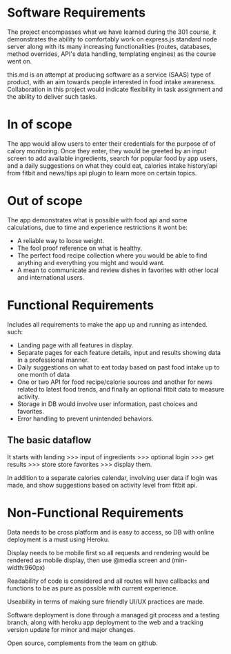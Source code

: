 # Software Requirements
The project encompasses what we have learned during the 301 course, it demonstrates the ability to comfortably work on express.js standard node server along with its many increasing functionalities (routes, databases, method overrides, API's data handling, templating engines) as the course went on.

this.md is an attempt at producing software as a service (SAAS) type of product, with an aim towards people interested in food intake awareness. Collaboration in this project would indicate flexibility in task assignment and the ability to deliver such tasks.

# In of scope
The app would allow users to enter their credentials for the purpose of of calory monitoring. Once they enter, they would be greeted by an input screen to add available ingredients, search for popular food by app users, and a daily suggestions on what they could eat, calories intake history/api from fitbit and news/tips api plugin to learn more on certain topics.

# Out of scope
The app demonstrates what is possible with food api and some calculations, due to time and experience restrictions it wont be: 

* A reliable way to loose weight.
* The fool proof reference on what is healthy. 
* The perfect food recipe collection where you would be able to find anything and everything you might and would want. 
* A mean to communicate and review dishes in favorites with other local and international users.

# Functional Requirements
Includes all requirements to make the app up and running as intended. such:

- Landing page with all features in display.
- Separate pages for each feature details, input and results showing data in a professional manner.
- Daily suggestions on what to eat today based on past food intake up to one month of data
- One or two API for food recipe/calorie sources and another for news related to latest food trends, and finally an optional fitbit data to measure activity.
- Storage in DB would involve user information, past choices and favorites. 
- Error handling to prevent unintended behaviors.
## The basic dataflow
It starts with landing >>> input of ingredients >>> optional login >>> get results >>> store store favorites >>> display them.

In addition to a separate calories calendar, involving user data if login was made, and show suggestions based on activity level from fitbit api.

# Non-Functional Requirements
Data needs to be cross platform and is easy to access, so DB with online deployment is a must using Heroku.

Display needs to be mobile first so all requests and rendering would be rendered as mobile display, then use @media screen and (min-width:960px)

Readability of code is considered and all routes will have callbacks and functions to be as pure as possible with current experience.

Useability in terms of making sure friendly UI/UX practices are made.

Software deployment is done through a managed git process and a testing branch, along with heroku app deployment to the web and a tracking version update for minor and major changes.

Open source, complements from the team on github.